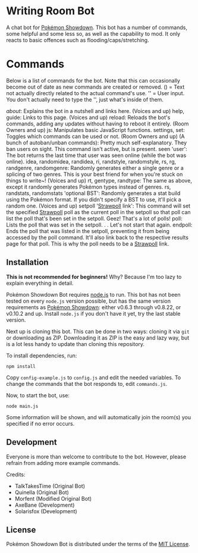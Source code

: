 Writing Room Bot
====================

A chat bot for [Pokémon Showdown][1]. This bot has a number of commands, some helpful and some less so, as well as the capability to mod. It only reacts to basic offences such as flooding/caps/stretching.

  [1]: http://www.pokemonshowdown.com/

Commands
========
Below is a list of commands for the bot. Note that this can occasionally become out of date as new commands are created or removed. () = Text not actually directly related to the actual command's use. '' = User input. You don't actually need to type the '', just what's inside of them.

_about_: Explains the bot in a nutshell and links here. (Voices and up)
help, guide: Links to this page. (Voices and up)
reload: Reloads the bot's commands, adding any updates without having to reboot it entirely. (Room Owners and up)
js: Manipulates basic JavaScript functions.
settings, set: Toggles which commands can be used or not. (Room Owners and up)
(A bunch of autoban/unban commands): Pretty much self-explanatory. They ban users on sight. This command isn't active, but is present.
seen 'user': The bot returns the last time that user was seen online (while the bot was online).
idea, randomidea, randidea, ri, randstyle, randomstyle, rs, rg, randgenre, randomgenre: Randomly generates either a single genre or a splicing of two genres. This is your best friend for when you're stuck on things to write~! (Voices and up)
rt, gentype, randtype: The same as above, except it randomly generates Pokémon types instead of genres.
rs, randstats, randomstats 'optional BST': Randomly generates a stat build using the Pokémon format. If you didn't specify a BST to use, it'll pick a random one. (Voices and up)
setpoll '[Strawpoll][4] link': This command will set the specified [Strawpoll][4] poll as the current poll in the setpoll so that poll can list the poll that's been set in the setpoll. Geez! That's a lot of polls!
poll: Lists the poll that was set in the setpoll. . . Let's not start that again.
endpoll: Ends the poll that was listed in the setpoll, preventing it from being accessed by the poll command. It'll also link back to the respective results page for that poll. This is why the poll needs to be a [Strawpoll][4] link.

Installation
------------

**This is not recommended for beginners!**
Why? Because I'm too lazy to explain everything in detail.

Pokémon Showdown Bot requires [node.js][2] to run.
This bot has not been tested on every `node.js` version possible, but has the same version requirements as [Pokémon Showdown][3]: either v0.6.3 through v0.8.22, or v0.10.2 and up.
Install `node.js` if you don't have it yet, try the last stable version.

Next up is cloning this bot. This can be done in two ways: cloning it via `git` or downloading as ZIP.
Downloading it as ZIP is the easy and lazy way, but is a lot less handy to update than cloning this repository.

To install dependencies, run:

    npm install

Copy `config-example.js` to `config.js` and edit the needed variables.
To change the commands that the bot responds to, edit `commands.js`.

Now, to start the bot, use:

    node main.js

Some information will be shown, and will automatically join the room(s) you specified if no error occurs.

  [2]: http://nodejs.org/
  [3]: https://github.com/Zarel/Pokemon-Showdown
  [4]: http://www.strawpoll.me/

Development
-----------

Everyone is more than welcome to contribute to the bot.
However, please refrain from adding more example commands.

Credits:
 - TalkTakesTime (Original Bot)
 - Quinella (Original Bot)
 - Morfent (Modified Original Bot)
 - AxeBane (Development)
 - Solarisfox (Development)

License
-------

Pokémon Showdown Bot is distributed under the terms of the [MIT License][5].

  [5]: https://github.com/Quinella/Pokemon-Showdown-Bot/blob/master/LICENSE
